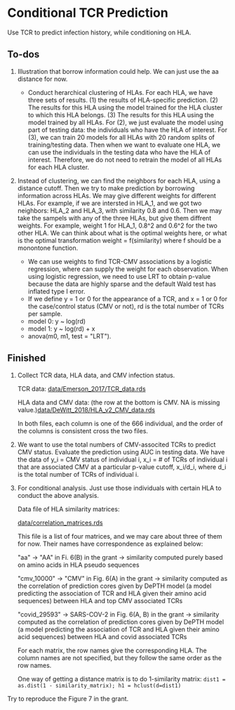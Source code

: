# Conditional TCR Prediction

Use TCR to predict infection history, while conditioning on HLA.

## To-dos

1. Illustration that borrow information could help. We can just use the aa distance for now. 

    - Conduct herarchical clustering of HLAs. For each HLA, we have three sets of results. (1) the results of HLA-specific prediction. (2) The results for this HLA using the model trained for the HLA cluster to which this HLA belongs. (3) The results for this HLA using the model trained by all HLAs. For (2), we just evaluate the model using part of testing data: the individuals who have the HLA of interest. For (3), we can train 20 models for all HLAs with 20 random splits of training/testing data. Then when we want to evaluate one HLA, we can use the individuals in the testing data who have the HLA of interest. Therefore, we do not need to retrain the model of all HLAs for each HLA cluster. 

2. Instead of clustering, we can find the neighbors for each HLA, using a distance cutoff. Then we try to make prediction by borrowing information across HLAs. We may give different weights for different HLAs. For example, if we are intersted in HLA_1, and we got two neighbors: HLA_2 and HLA_3, with similarity 0.8 and 0.6. Then we may take the sampels with any of the three HLAs, but give them diffrent weights. For example, weight 1 for HLA_1, 0.8^2 and 0.6^2 for the two other HLA. We can think about what is the optimal weights here, or what is the optimal transformation weight = f(similarity) where f should be a monontone function.

   - We can use weights to find TCR-CMV associations by a logistic regression, where can supply the weight for each observation. When using logistic regression, we need to use LRT to obtain p-value because the data are highly sparse and the default Wald test has inflated type I error.
   - If we define y = 1 or 0 for the appearance of a TCR, and x = 1 or 0 for the case/control status (CMV or not), rd is the total number of TCRs per sample. 
   - model 0: y ~ log(rd)
   - model 1: y ~ log(rd) + x
   - anova(m0, m1, test = "LRT"). 

   
## Finished

1. Collect TCR data, HLA data, and CMV infection status.

   TCR data: [data/Emerson_2017/TCR_data.rds](https://github.com/Sun-lab/conditional_TCR_prediction/blob/main/data/Emerson_2017/TCR_data.rds)

   HLA data and CMV data: (the row at the bottom is CMV. NA is missing value.)[data/DeWitt_2018/HLA_v2_CMV_data.rds](https://github.com/Sun-lab/conditional_TCR_prediction/blob/main/data/DeWitt_2018/HLA_v2_CMV_data.rds)

   In both files, each column is one of the 666 individual, and the order of the columns is consistent cross the two files.

2. We want to use the total numbers of CMV-associted TCRs to predict CMV status. Evaluate the prediction using AUC in testing data. We have the data of y_i = CMV status of individual i, x_i = # of TCRs of individual i that are associated CMV at a particular p-value cutoff, x_i/d_i, where d_i is the total number of TCRs of individual i.

3. For conditional analysis. Just use those individuals with certain HLA to conduct the above analysis.


    Data file of HLA similarity matrices:

    [data/correlation_matrices.rds](https://github.com/Sun-lab/conditional_TCR_prediction/blob/main/data/correlation_matrices.rds)

    This file is a list of four matrices, and we may care about three of them for now. Their names have correspondence as explained below:

    "aa" -> "AA" in Fi. 6(B) in the grant -> similarity computed purely based on amino acids in HLA pseudo sequences

    "cmv_10000" -> "CMV" in Fig. 6(A) in the grant -> similarity computed as the correlation of prediction cores given by DePTH model (a model predicting the association of TCR and HLA given their amino acid sequences) between HLA and top CMV associated TCRs

    "covid_29593" -> SARS-COV-2 in Fig. 6(A, B) in the grant -> similarity computed as the correlation of prediction cores given by DePTH model (a model predicting the association of TCR and HLA given their amino acid sequences) between HLA and covid associated TCRs

    For each matrix, the row names give the corresponding HLA. The column names are not specified, but they follow the same order as the row names.

    One way of getting a distance matrix is to do 1-similarity matrix:
   ```dist1 = as.dist(1 - similarity_matrix); h1 = hclust(d=dist1)```



Try to reproduce the Figure 7 in the grant.
